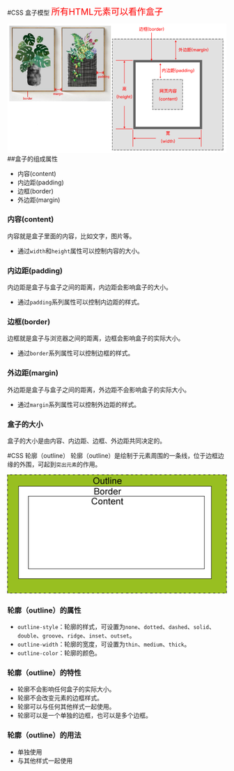 
#CSS 盒子模型
<font style="color:red;font-size:20px" >所有HTML元素可以看作盒子</font>  

![img.png](img/img_5.png)
##盒子的组成属性
* 内容(content)
* 内边距(padding)
* 边框(border)
* 外边距(margin)

### 内容(content)
内容就是盒子里面的内容，比如文字，图片等。  
* 通过`width`和`height`属性可以控制内容的大小。  
### 内边距(padding)
内边距是盒子与盒子之间的距离，内边距会影响盒子的大小。  
* 通过`padding`系列属性可以控制内边距的样式。

### 边框(border)
边框就是盒子与浏览器之间的距离，边框会影响盒子的实际大小。
* 通过`border`系列属性可以控制边框的样式。
### 外边距(margin)
外边距是盒子与盒子之间的距离，外边距不会影响盒子的实际大小。
* 通过`margin`系列属性可以控制外边距的样式。  
### 盒子的大小
盒子的大小是由内容、内边距、边框、外边距共同决定的。

#CSS 轮廓（outline）
轮廓（outline）是绘制于元素周围的一条线，位于边框边缘的外围，可起到`突出元素`的作用。 

![img.png](img/img_3.png)
### 轮廓（outline）的属性
* `outline-style`：轮廓的样式，可设置为`none`、`dotted`、`dashed`、`solid`、`double`、`groove`、`ridge`、`inset`、`outset`。
* `outline-width`：轮廓的宽度，可设置为`thin`、`medium`、`thick`。
* `outline-color`：轮廓的颜色。

### 轮廓（outline）的特性
* 轮廓不会影响任何盒子的实际大小。
* 轮廓不会改变元素的边框样式。
* 轮廓可以与任何其他样式一起使用。
* 轮廓可以是一个单独的边框，也可以是多个边框。

### 轮廓（outline）的用法
* 单独使用
* 与其他样式一起使用


